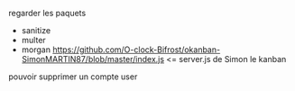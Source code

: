 
regarder les paquets
- sanitize
- multer
- morgan
https://github.com/O-clock-Bifrost/okanban-SimonMARTIN87/blob/master/index.js <= server.js de Simon le kanban

pouvoir supprimer un compte user

